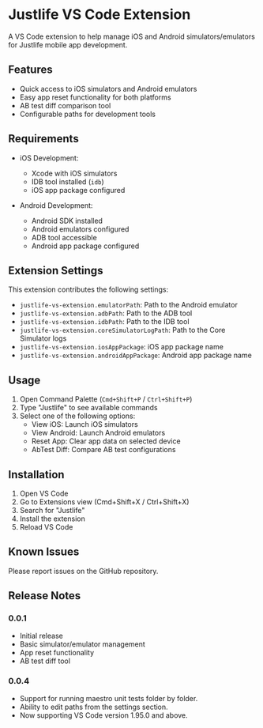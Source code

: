 # Justlife VS Code Extension

A VS Code extension to help manage iOS and Android simulators/emulators for Justlife mobile app development.

## Features

- Quick access to iOS simulators and Android emulators
- Easy app reset functionality for both platforms
- AB test diff comparison tool
- Configurable paths for development tools

## Requirements

- iOS Development:
  - Xcode with iOS simulators
  - IDB tool installed (`idb`)
  - iOS app package configured
  
- Android Development:
  - Android SDK installed
  - Android emulators configured
  - ADB tool accessible
  - Android app package configured

## Extension Settings

This extension contributes the following settings:

* `justlife-vs-extension.emulatorPath`: Path to the Android emulator
* `justlife-vs-extension.adbPath`: Path to the ADB tool
* `justlife-vs-extension.idbPath`: Path to the IDB tool
* `justlife-vs-extension.coreSimulatorLogPath`: Path to the Core Simulator logs
* `justlife-vs-extension.iosAppPackage`: iOS app package name
* `justlife-vs-extension.androidAppPackage`: Android app package name

## Usage

1. Open Command Palette (`Cmd+Shift+P` / `Ctrl+Shift+P`)
2. Type "Justlife" to see available commands
3. Select one of the following options:
   - View iOS: Launch iOS simulators
   - View Android: Launch Android emulators
   - Reset App: Clear app data on selected device
   - AbTest Diff: Compare AB test configurations

## Installation

1. Open VS Code
2. Go to Extensions view (Cmd+Shift+X / Ctrl+Shift+X)
3. Search for "Justlife"
4. Install the extension
5. Reload VS Code

## Known Issues

Please report issues on the GitHub repository.

## Release Notes

### 0.0.1
- Initial release
- Basic simulator/emulator management
- App reset functionality
- AB test diff tool

### 0.0.4
- Support for running maestro unit tests folder by folder.
- Ability to edit paths from the settings section.
- Now supporting VS Code version 1.95.0 and above.
